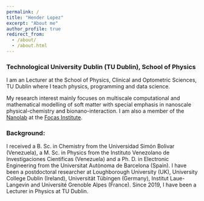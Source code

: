```yaml
---
permalink: /
title: "Hender Lopez"
excerpt: "About me"
author_profile: true
redirect_from: 
  - /about/
  - /about.html
---
```



### Technological University Dublin (TU Dublin), School of Physics

I am an Lecturer at the School of Physics, Clinical and Optometric Sciences, TU Dublin where I teach physics, programming and data science. 


My research interest mainly focuses on multiscale computational and mathematical modelling of soft matter with special emphasis in nanoscale physical-chemistry and bionano-interaction. I am also a member of the [Nanolab](https://www.tudublin.ie/research/discover-our-research/research-institutes-centres-and-groups/nanolab/) at the [Focas 
Institute](https://www.tudublin.ie/research/discover-our-research/research-institutes-centres-and-groups/focas/).

### Background:

I received a B. Sc. in Chemistry from the Universidad Simón Bolivar (Venezuela), a M. Sc. in Physics from the Instituto Venezolano de Investigaciones Cientificas (Venezuela) and a Ph. D. in Electronic Engineering from the Universitat Autònoma de Barcelona (Spain). I have been a postdoctoral researcher at Loughborough University (UK), University College Dublin (Ireland), Universität Tübingen (Germany), Institut Laue-Langevin and Université Grenoble Alpes (France). Since 2019, I have been a Lecturer in Physics at TU Dublin.


